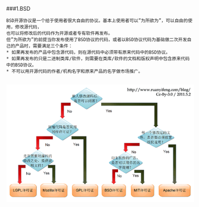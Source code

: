 ###1.BSD

    BSD开源协议是一个给于使用者很大自由的协议。基本上使用者可以”为所欲为”，可以自由的使用，修改源代码，
    也可以将修改后的代码作为开源或者专有软件再发布。
    但”为所欲为”的前提当你发布使用了BSD协议的代码，或者以BSD协议代码为基础做二次开发自己的产品时，需要满足三个条件：
    * 如果再发布的产品中包含源代码，则在源代码中必须带有原来代码中的BSD协议。
    * 如果再发布的只是二进制类库/软件，则需要在类库/软件的文档和版权声明中包含原来代码中的BSD协议。
    * 不可以用开源代码的作者/机构名字和原来产品的名字做市场推广。




```java

```



![](01.开源协议_0.png)

